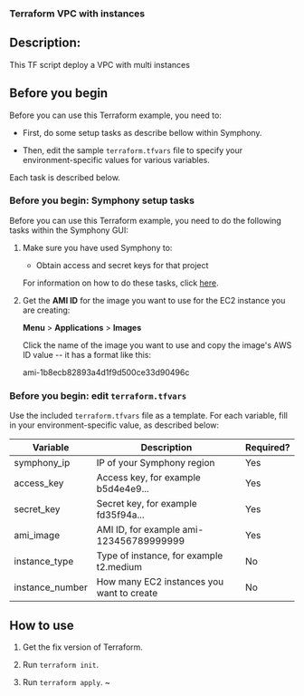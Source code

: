 ### Terraform VPC with instances
 
## Description:
 This TF script deploy a VPC with multi instances

## Before you begin

Before you can use this Terraform example, you need to:

  * First, do some setup tasks as describe bellow within Symphony.

  * Then, edit the sample `terraform.tfvars` file to specify your environment-specific values for various variables.

  Each task is described below.


### Before you begin: Symphony setup tasks

Before you can use this Terraform example, you need to do the following tasks within the Symphony GUI:

1. Make sure you have used Symphony to:

    * Obtain access and secret keys for that project

    For information on how to do these tasks, click [here](../README.md).


2. Get the **AMI ID** for the image you want to use for the EC2 instance you are creating:

    **Menu** > **Applications** > **Images**

    Click the name of the image you want to use and copy the image's AWS ID value -- it has a format like this:

    ami-1b8ecb82893a4d1f9d500ce33d90496c


### Before you begin: edit `terraform.tfvars`

Use the included `terraform.tfvars` file as a template. For each variable, fill in your environment-specific value, as described below:

| Variable        | Description                                 | Required? |
| --------------- | ------------------------------------------- | --------- |
| symphony_ip     | IP of your Symphony region                  | Yes       |
| access_key      | Access key, for example b5d4e4e9...         | Yes       |
| secret_key      | Secret key, for example fd35f94a...         | Yes       |
| ami_image       | AMI ID, for example ami-123456789999999     | Yes       |
| instance_type   | Type of instance, for example t2.medium     | No        |
| instance_number | How many EC2 instances you want to create   | No        |

## How to use

1. Get the fix version of Terraform.

2. Run `terraform init`.

3. Run `terraform apply`.
~                          
